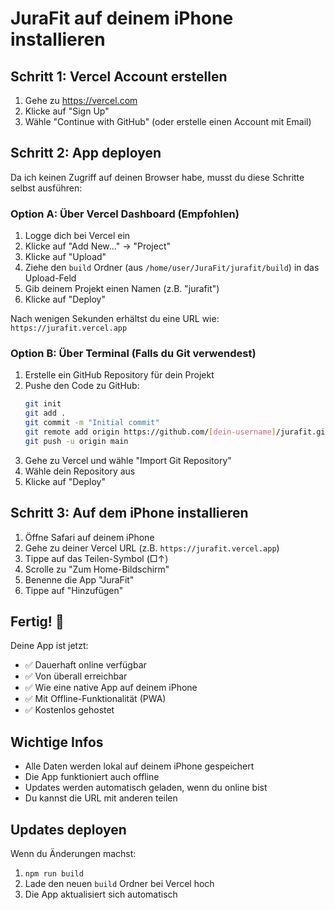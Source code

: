 # JuraFit auf deinem iPhone installieren

## Schritt 1: Vercel Account erstellen

1. Gehe zu https://vercel.com
2. Klicke auf "Sign Up"
3. Wähle "Continue with GitHub" (oder erstelle einen Account mit Email)

## Schritt 2: App deployen

Da ich keinen Zugriff auf deinen Browser habe, musst du diese Schritte selbst ausführen:

### Option A: Über Vercel Dashboard (Empfohlen)

1. Logge dich bei Vercel ein
2. Klicke auf "Add New..." → "Project"
3. Klicke auf "Upload"
4. Ziehe den `build` Ordner (aus `/home/user/JuraFit/jurafit/build`) in das Upload-Feld
5. Gib deinem Projekt einen Namen (z.B. "jurafit")
6. Klicke auf "Deploy"

Nach wenigen Sekunden erhältst du eine URL wie:
`https://jurafit.vercel.app`

### Option B: Über Terminal (Falls du Git verwendest)

1. Erstelle ein GitHub Repository für dein Projekt
2. Pushe den Code zu GitHub:
   ```bash
   git init
   git add .
   git commit -m "Initial commit"
   git remote add origin https://github.com/[dein-username]/jurafit.git
   git push -u origin main
   ```
3. Gehe zu Vercel und wähle "Import Git Repository"
4. Wähle dein Repository aus
5. Klicke auf "Deploy"

## Schritt 3: Auf dem iPhone installieren

1. Öffne Safari auf deinem iPhone
2. Gehe zu deiner Vercel URL (z.B. `https://jurafit.vercel.app`)
3. Tippe auf das Teilen-Symbol (□↑)
4. Scrolle zu "Zum Home-Bildschirm"
5. Benenne die App "JuraFit"
6. Tippe auf "Hinzufügen"

## Fertig! 🎉

Deine App ist jetzt:
- ✅ Dauerhaft online verfügbar
- ✅ Von überall erreichbar
- ✅ Wie eine native App auf deinem iPhone
- ✅ Mit Offline-Funktionalität (PWA)
- ✅ Kostenlos gehostet

## Wichtige Infos

- Alle Daten werden lokal auf deinem iPhone gespeichert
- Die App funktioniert auch offline
- Updates werden automatisch geladen, wenn du online bist
- Du kannst die URL mit anderen teilen

## Updates deployen

Wenn du Änderungen machst:
1. `npm run build`
2. Lade den neuen `build` Ordner bei Vercel hoch
3. Die App aktualisiert sich automatisch